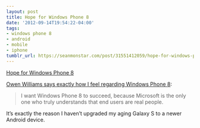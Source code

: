 ```yaml
---
layout: post
title: Hope for Windows Phone 8
date: '2012-09-14T19:54:22-04:00'
tags:
- windows phone 8
- android
- mobile
- iphone
tumblr_url: https://seanmonstar.com/post/31551412059/hope-for-windows-phone-8
---
```

[Hope for Windows Phone 8](http://owened.co.nz/why-i-wont-be-buying-an-iphone-5-6)  

[Owen Williams says exactly how I feel regarding Windows Phone 8](http://owened.co.nz/why-i-wont-be-buying-an-iphone-5-6):

> I want Windows Phone 8 to succeed, because Microsoft is the only one who truly understands that end users are real people.

It’s exactly the reason I haven’t upgraded my aging Galaxy S to a newer Android device.

